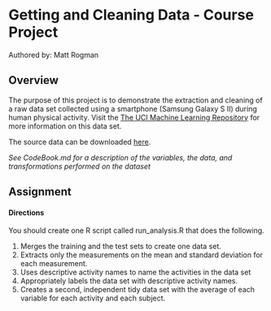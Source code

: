 # Getting and Cleaning Data - Course Project

Authored by: Matt Rogman

## Overview

The purpose of this project is to demonstrate the extraction and cleaning of a raw data set collected using a smartphone (Samsung Galaxy S II) during human physical activity. Visit the [The UCI Machine Learning Repository](http://archive.ics.uci.edu/ml/datasets/Human+Activity+Recognition+Using+Smartphones) for more information on this data set.

The source data can be downloaded [here](https://d396qusza40orc.cloudfront.net/getdata%2Fprojectfiles%2FUCI%20HAR%20Dataset.zip).

*See CodeBook.md for a description of the variables, the data, and transformations performed on the dataset*

## Assignment

#### Directions
You should create one R script called run_analysis.R that does the following.
1. Merges the training and the test sets to create one data set.
2. Extracts only the measurements on the mean and standard deviation for each measurement.
3. Uses descriptive activity names to name the activities in the data set
4. Appropriately labels the data set with descriptive activity names.
5. Creates a second, independent tidy data set with the average of each variable for each activity and each subject.
